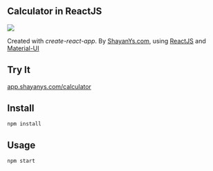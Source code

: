 Calculator in ReactJS
---
<img src="public/favicon.ico" />

Created with *create-react-app*. By [ShayanYs.com](http://shayanys.com), using [ReactJS](https://reactjs.org/) and [Material-UI](https://material-ui.com/)



Try It
---

[app.shayanys.com/calculator](https://app.shayanys.com/calculator/)



Install
---

`npm install`



Usage
---

`npm start`
